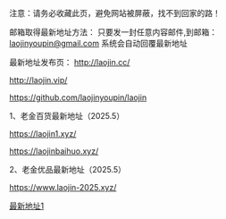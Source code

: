 注意：请务必收藏此页，避免网站被屏蔽，找不到回家的路！

邮箱取得最新地址方法：
只要发一封任意内容邮件,到邮箱：laojinyoupin@gmail.com 系统会自动回覆最新地址

最新地址发布页：
http://laojin.cc/

http://laojin.vip/

https://github.com/laojinyoupin/laojin

1、老金百货最新地址（2025.5）

https://laojin1.xyz/

https://laojinbaihuo.xyz/

2、老金优品最新地址（2025.5）

https://www.laojin-2025.xyz/



<div><a href="https://laojin.me" target="_blank">最新地址1</a></div>



